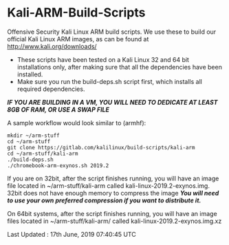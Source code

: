 Kali-ARM-Build-Scripts
======================

Offensive Security Kali Linux ARM build scripts. We use these to build our official Kali Linux ARM images,
as can be found at http://www.kali.org/downloads/

- These scripts have been tested on a Kali Linux 32 and 64 bit installations only, after making sure
that all the dependencies have been installed.
- Make sure you run the build-deps.sh script first, which installs all required dependencies.

**_IF YOU ARE BUILDING IN A VM, YOU WILL NEED TO DEDICATE AT LEAST 8GB OF RAM, OR USE A SWAP FILE_**

A sample workflow would look similar to (armhf):

    mkdir ~/arm-stuff
    cd ~/arm-stuff
    git clone https://gitlab.com/kalilinux/build-scripts/kali-arm
    cd ~/arm-stuff/kali-arm
    ./build-deps.sh
    ./chromebook-arm-exynos.sh 2019.2

If you are on 32bit, after the script finishes running, you will have an image
file located in ~/arm-stuff/kali-arm called
kali-linux-2019.2-exynos.img.  32bit does not have enough memory to compress the image
**_You will need to use your own preferred compression if you want to distribute it._**

On 64bit systems, after the script finishes running, you will have an image
files located in ~/arm-stuff/kali-arm/ called
kali-linux-2019.2-exynos.img.xz

Last Updated : 17th June, 2019 07:40:45 UTC
